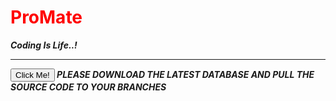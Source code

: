 # <h1 style="color:red">ProMate</h1>  
<b><i>Coding Is Life..!<i><b>
</br>
<hr>
  <button type="button">Click Me!</button>
PLEASE DOWNLOAD THE LATEST DATABASE AND PULL THE SOURCE CODE TO YOUR BRANCHES
